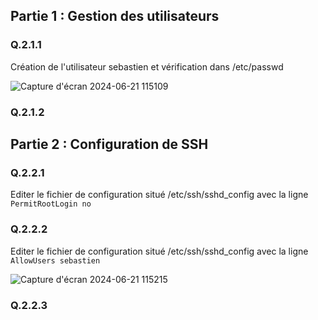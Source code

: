 ## Partie 1 : Gestion des utilisateurs

### Q.2.1.1

Création de l'utilisateur sebastien et vérification dans /etc/passwd

![Capture d'écran 2024-06-21 115109](https://github.com/Sherub1/Checkpoint-3/assets/160050170/da0b05cd-1511-4a1e-9414-4841867da06c)

### Q.2.1.2

## Partie 2 : Configuration de SSH

### Q.2.2.1

Editer le fichier de configuration situé /etc/ssh/sshd_config
avec la ligne `PermitRootLogin no`

### Q.2.2.2

Editer le fichier de configuration situé /etc/ssh/sshd_config
avec la ligne `AllowUsers sebastien`

![Capture d'écran 2024-06-21 115215](https://github.com/Sherub1/Checkpoint-3/assets/160050170/f53d585b-6902-4542-af43-b301fa33b0cc)

### Q.2.2.3



